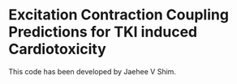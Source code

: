# Excitation Contraction Coupling Predictions for TKI induced Cardiotoxicity
This code has been developed by Jaehee V Shim.

